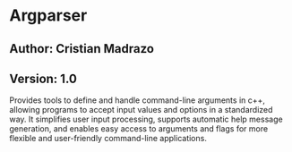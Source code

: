 # Argparser

## Author: Cristian Madrazo 

## Version: 1.0

Provides tools to define and handle command-line arguments in c++, allowing programs to accept input values and options in a standardized way. It simplifies user input processing, supports automatic help message generation, and enables easy access to arguments and flags for more flexible and user-friendly command-line applications.
